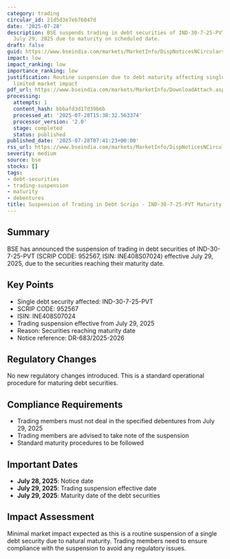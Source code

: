 ```yaml
---
category: trading
circular_id: 21d5d3e7eb76047d
date: '2025-07-28'
description: BSE suspends trading in debt securities of IND-30-7-25-PVT effective
  July 29, 2025 due to maturity on scheduled date.
draft: false
guid: https://www.bseindia.com/markets/MarketInfo/DispNoticesNCirculars.aspx?Noticeid={068621F8-CA0C-445D-A51A-2970DB15C73F}&noticeno=20250728-7&dt=07/28/2025&icount=7&totcount=66&flag=0
impact: low
impact_ranking: low
importance_ranking: low
justification: Routine suspension due to debt maturity affecting single security with
  limited market impact
pdf_url: https://www.bseindia.com/markets/MarketInfo/DownloadAttach.aspx?id=20250728-7&attachedId=
processing:
  attempts: 1
  content_hash: bbbafd3d17d39b6b
  processed_at: '2025-07-28T15:38:32.563374'
  processor_version: '2.0'
  stage: completed
  status: published
published_date: '2025-07-28T07:41:23+00:00'
rss_url: https://www.bseindia.com/markets/MarketInfo/DispNoticesNCirculars.aspx?Noticeid={068621F8-CA0C-445D-A51A-2970DB15C73F}&noticeno=20250728-7&dt=07/28/2025&icount=7&totcount=66&flag=0
severity: medium
source: bse
stocks: []
tags:
- debt-securities
- trading-suspension
- maturity
- debentures
title: Suspension of Trading in Debt Scrips - IND-30-7-25-PVT Maturity
---
```


## Summary

BSE has announced the suspension of trading in debt securities of IND-30-7-25-PVT (SCRIP CODE: 952567, ISIN: INE408S07024) effective July 29, 2025, due to the securities reaching their maturity date.

## Key Points

- Single debt security affected: IND-30-7-25-PVT
- SCRIP CODE: 952567
- ISIN: INE408S07024
- Trading suspension effective from July 29, 2025
- Reason: Securities reaching maturity date
- Notice reference: DR-683/2025-2026

## Regulatory Changes

No new regulatory changes introduced. This is a standard operational procedure for maturing debt securities.

## Compliance Requirements

- Trading members must not deal in the specified debentures from July 29, 2025
- Trading members are advised to take note of the suspension
- Standard maturity procedures to be followed

## Important Dates

- **July 28, 2025**: Notice date
- **July 29, 2025**: Trading suspension effective date
- **July 29, 2025**: Maturity date of the debt securities

## Impact Assessment

Minimal market impact expected as this is a routine suspension of a single debt security due to natural maturity. Trading members need to ensure compliance with the suspension to avoid any regulatory issues.